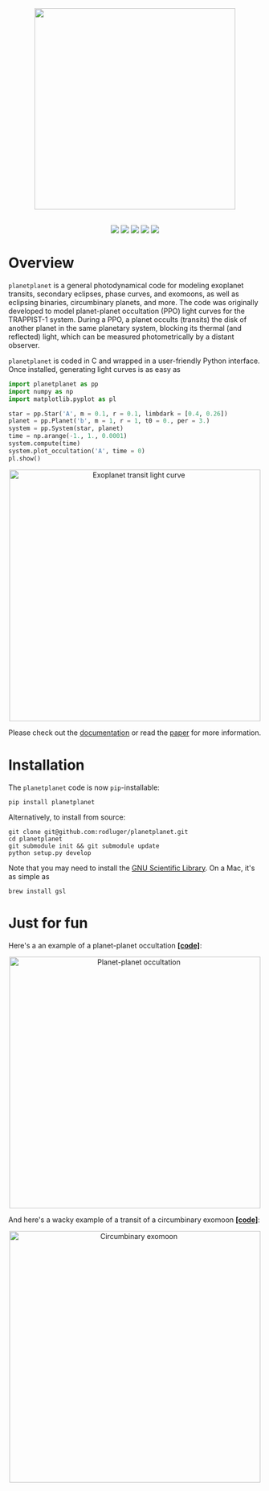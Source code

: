<div align="center">
<img src="https://rodluger.github.io/planetplanet/_images/title.gif" width="400px">
</img>
<br/><br/>
<p><a href="https://travis-ci.org/rodluger/planetplanet"><img src="https://travis-ci.org/rodluger/planetplanet.svg?branch=master"/></a>
<a href="http://dx.doi.org/10.5281/zenodo.997391"><img src="https://img.shields.io/badge/doi-zenodo-568AB8.svg?style=flat"/></a>
<a href="https://raw.githubusercontent.com/rodluger/planetplanet/master/LICENSE?token=AI5FKxGMJTv55h2EE_AuXW2gofnIaRDeks5Zm0unwA%3D%3D"><img src="https://img.shields.io/badge/license-GPL-a2a2a2.svg?style=flat"/></a>
<a href="https://rodluger.github.io/planetplanet/PPOs.pdf"><img src="https://img.shields.io/badge/read-the_paper-fd7709.svg?style=flat"/></a>
<a href="https://rodluger.github.io/planetplanet/index.html"><img src="https://img.shields.io/badge/read-the_docs-AF5891.svg?style=flat"/></a>
</p>
</div>

# Overview
`planetplanet` is a general photodynamical code for modeling exoplanet transits, secondary eclipses, phase curves, and exomoons, as well as eclipsing binaries, circumbinary planets, and more. The code was originally developed to model planet-planet occultation (PPO) light curves for the TRAPPIST-1 system. During a PPO, a planet
occults (transits) the disk of another planet in the same planetary system, blocking its thermal
(and reflected) light, which can be measured photometrically by a distant observer.

`planetplanet` is coded in C and wrapped in a user-friendly Python interface. Once installed, generating light curves is as easy as

```python
import planetplanet as pp
import numpy as np
import matplotlib.pyplot as pl

star = pp.Star('A', m = 0.1, r = 0.1, limbdark = [0.4, 0.26])
planet = pp.Planet('b', m = 1, r = 1, t0 = 0., per = 3.)
system = pp.System(star, planet)
time = np.arange(-1., 1., 0.0001)
system.compute(time)
system.plot_occultation('A', time = 0)
pl.show()
```

<div align="center">
<img src="https://rodluger.github.io/misc/transit.gif" alt="Exoplanet transit light curve" width="500px">
</div>

Please check out the [documentation](https://rodluger.github.io/planetplanet/ndex.html) or read the [paper](https://rodluger.github.io/planetplanet/PPOs.pdf) for more information.

# Installation
The `planetplanet` code is now `pip`-installable:

```
pip install planetplanet
```

Alternatively, to install from source:

```
git clone git@github.com:rodluger/planetplanet.git
cd planetplanet
git submodule init && git submodule update
python setup.py develop
```

Note that you may need to install the [GNU Scientific Library](https://www.gnu.org/software/gsl/). On a Mac, it's as simple as

```
brew install gsl
```

# Just for fun
Here's a an example of a planet-planet occultation [**[code]**](https://github.com/rodluger/planetplanet/blob/master/scripts/occultation.py):

<div align="center">
<img src="https://rodluger.github.io/planetplanet/_images/ppo.gif" alt="Planet-planet occultation" width="500px">
</div>

And here's a wacky example of a transit of a circumbinary exomoon [**[code]**](https://github.com/rodluger/planetplanet/blob/master/scripts/circumbinary_exomoon.py):

<div align="center">
<img src="https://rodluger.github.io/misc/cbexomoon.gif" alt="Circumbinary exomoon" width="500px">
</div>
